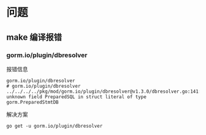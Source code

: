# 问题

## make 编译报错

### gorm.io/plugin/dbresolver

报错信息

```shell
gorm.io/plugin/dbresolver
# gorm.io/plugin/dbresolver
../../../../pkg/mod/gorm.io/plugin/dbresolver@v1.3.0/dbresolver.go:141:5: unknown field PreparedSQL in struct literal of type gorm.PreparedStmtDB
```

解决方案

```shell
go get -u gorm.io/plugin/dbresolver
```
